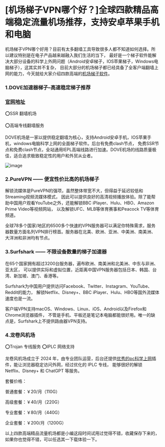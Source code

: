# [机场梯子VPN哪个好？]全球四款精品高端稳定流量机场推荐，支持安卓苹果手机和电脑

机场梯子VPN哪个好用？目前有太多翻墙工具导致很多人都不知道如何选择。所以建议特别是在电子产品越来越融入我们生活的当下，
最好是一个梯子软件能解决大部分设备的科学上外网问题（Android安卓梯子，IOS苹果梯子，Windows电脑梯子），这其实并不复杂，
目前大部分的机场梯子都已经具备了全客户端翻墙上网的能力，今天就给大家介绍四款高端的[机场梯子软件](https://appletalking.cc/archives/2355)。

### 1.DOVE加速器梯子–高速稳定梯子推荐
### [官网地址](https://dove8.cc/a.php?alavBTtF8UB)

⭕SSR 翻墙机场

⭕高端专线翻墙服务

DOVE机场是一家以提供稳定翻墙为核心，支持Android安卓手机，IOS苹果手机，windows电脑科学上网的全面梯子软件。后台有免费clash节点，
免费SSR节点和免费clash节点，全站通用IEPL高端线路进行加速。DOVE机场的线路质量极佳，适合追求极致稳定性的用户和外贸从业者。

![image](https://github.com/user-attachments/assets/0af91895-70eb-4ce1-9899-250ea697a042)

### 2.PureVPN —— 便宜性价比高的机场梯子

解锁流媒体是PureVPN的强项，虽然整体带宽不大，但得益于延迟较低和Streaming视频流媒体模式，
因此可以提供良好的高清视频播放体验。除了能帮助中国用户观看YouTube之外，还能解锁BBC iPlayer、Hulu、HBO、Amazon Prime Video等视频网站，
以及解锁UFC、MLB等体育赛事和Peacock TV等体育频道。

全球78多个国家/地区的6500多个快速的VPN服务器可以满足你特殊需求，服务器数量方面名列VPN排行榜首。服务器在北美、欧洲、亚洲、中美洲、南美洲、大洋洲和非洲均有节点。

### 3.Surfshark —— 不限设备数量的梯子加速器

在65个国家拥有超过3200台服务器，遍布欧洲、南美洲和北美洲、中东与非洲、亚太区，
可以提供实际和虚拟位置，近距离中国VPN服务器包括日本、韩国、台湾、新加坡、澳门、香港等。

Surfshark为中国用户提供访问Facebook、Twitter、Instagram、YouTube、Reddit的能力，
解锁Netflix、Disney+、BBC iPlayer、Hulu、HBO等国外流媒体速度也是一流。

客户端VPN支持macOS、Windows、Linux、iOS、Android以及Firefox和Chrome浏览器插件，
不管是手机、平板还是笔记本电脑都能很好用。唯一的缺点是，Surfshark上不提供路由器VPN支持。

### 4.龙卷风机场

⭕Trojan 专线服务
⭕IPLC 网络支持

龙卷风机场成立于 2024 年，由专业团队运营，后台还提供[优秀的pc科学上网](https://github.com/can-vpn/vpn-tiizi)插件，能让浏览器稳定访问外网，经过优化的 IPLC 专线，
能够很好的解锁 Netflix、Disney+ 和 ChatGPT 等服务。

套餐价格：

普通套餐：￥20/月（110G）

高级套餐：￥40/月（220G）

专业套餐：￥80/月（440G）

企业套餐：￥200/月（1200G）

以上四款高端精品流量机场都是小编这段时间试用过觉得不错，收藏保存下来的，如果你也觉得不错，可以任选其一下载体验一下。
